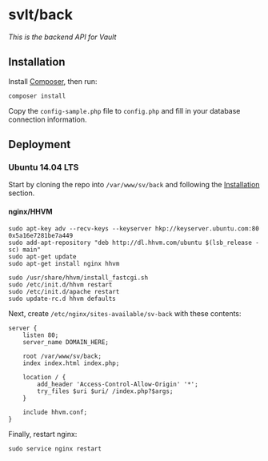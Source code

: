 # svlt/back

*This is the backend API for Vault*

## Installation
Install [Composer](https://getcomposer.org/), then run:

    composer install

Copy the `config-sample.php` file to `config.php` and fill in your database connection information.

## Deployment

### Ubuntu 14.04 LTS

Start by cloning the repo into `/var/www/sv/back` and following the [Installation](#installation) section.

#### nginx/HHVM

    sudo apt-key adv --recv-keys --keyserver hkp://keyserver.ubuntu.com:80 0x5a16e7281be7a449
    sudo add-apt-repository "deb http://dl.hhvm.com/ubuntu $(lsb_release -sc) main"
    sudo apt-get update
    sudo apt-get install nginx hhvm

    sudo /usr/share/hhvm/install_fastcgi.sh
    sudo /etc/init.d/hhvm restart
    sudo /etc/init.d/apache restart
    sudo update-rc.d hhvm defaults

Next, create `/etc/nginx/sites-available/sv-back` with these contents:

    server {
        listen 80;
        server_name DOMAIN_HERE;

        root /var/www/sv/back;
        index index.html index.php;

        location / {
            add_header 'Access-Control-Allow-Origin' '*';
            try_files $uri $uri/ /index.php?$args;
        }

        include hhvm.conf;
    }

Finally, restart nginx:

    sudo service nginx restart

